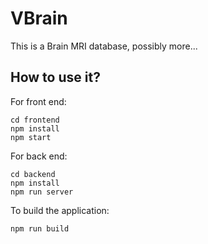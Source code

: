 # VBrain

This is a Brain MRI database, possibly more...

## How to use it?

For front end:

```
cd frontend
npm install
npm start
```

For back end:

```
cd backend
npm install
npm run server
```

To build the application:

```
npm run build
```
